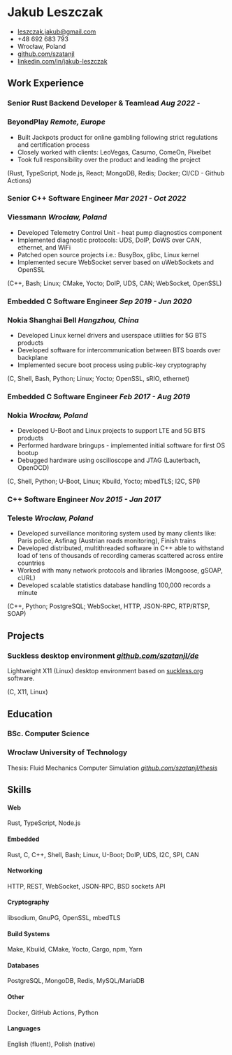 Jakub Leszczak
==============

- <leszczak.jakub@gmail.com>
- +48 692 683 793
- Wrocław, Poland
- [github.com/szatanjl]
- [linkedin.com/in/jakub-leszczak]

Work Experience
---------------

### Senior Rust Backend Developer & Teamlead                *Aug 2022 -*
### BeyondPlay                                          *Remote, Europe*

- Built Jackpots product for online gambling following strict
  regulations and certification process
- Closely worked with clients: LeoVegas, Casumo, ComeOn, Pixelbet
- Took full responsibility over the product and leading the project

(Rust, TypeScript, Node.js, React; MongoDB, Redis; Docker;
 CI/CD - Github Actions)

### Senior C++ Software Engineer                   *Mar 2021 - Oct 2022*
### Viessmann                                          *Wrocław, Poland*

- Developed Telemetry Control Unit - heat pump diagnostics component
- Implemented diagnostic protocols: UDS, DoIP, DoWS over CAN, ethernet,
  and WiFi
- Patched open source projects i.e.: BusyBox, glibc, Linux kernel
- Implemented secure WebSocket server based on uWebSockets and OpenSSL

(C++, Bash; Linux; CMake, Yocto; DoIP, UDS, CAN; WebSocket, OpenSSL)

### Embedded C Software Engineer                   *Sep 2019 - Jun 2020*
### Nokia Shanghai Bell                                *Hangzhou, China*

- Developed Linux kernel drivers and userspace utilities for 5G BTS
  products
- Developed software for intercommunication between BTS boards over
  backplane
- Implemented secure boot process using public-key cryptography

(C, Shell, Bash, Python; Linux; Yocto; OpenSSL, sRIO, ethernet)

### Embedded C Software Engineer                   *Feb 2017 - Aug 2019*
### Nokia                                              *Wrocław, Poland*

- Developed U-Boot and Linux projects to support LTE and 5G BTS products
- Performed hardware bringups - implemented initial software for first
  OS bootup
- Debugged hardware using oscilloscope and JTAG (Lauterbach, OpenOCD)

(C, Shell, Python; U-Boot, Linux; Kbuild, Yocto; mbedTLS; I2C, SPI)

### C++ Software Engineer                          *Nov 2015 - Jan 2017*
### Teleste                                            *Wrocław, Poland*

- Developed surveillance monitoring system used by many clients like:
  Paris police, Asfinag (Austrian roads monitoring), Finish trains
- Developed distributed, multithreaded software in C++ able to withstand
  load of tens of thousands of recording cameras scattered across entire
  countries
- Worked with many network protocols and libraries
  (Mongoose, gSOAP, cURL)
- Developed scalable statistics database handling 100,000 records
  a minute

(C++, Python; PostgreSQL; WebSocket, HTTP, JSON-RPC, RTP/RTSP, SOAP)

<!--
### PHP Developer                                  *Sep 2014 - Nov 2014*
### PGS Software                                       *Wrocław, Poland*

- Implemented website visualizing statistical data for UK fitness center

(PHP, Symfony; JavaScript, AngularJS, jQuery; MySQL)
-->

</div><div class="page">

Projects
--------

### Suckless desktop environment              *[github.com/szatanjl/de]*

Lightweight X11 (Linux) desktop environment based on [suckless.org]
software.

(C, X11, Linux)

Education
---------

### BSc. Computer Science
### Wrocław University of Technology

Thesis: Fluid Mechanics Computer Simulation  *[github.com/szatanjl/thesis]*

<!--
- Implemented fluid mechanics simulation using C++ and OpenGL
- Written paper describing discretization of Navier-Stokes equations and
  simulation algorithms

(C++, OpenGL, LaTeX)
-->

Skills
------

#### Web

Rust, TypeScript, Node.js

#### Embedded

Rust, C, C++, Shell, Bash; Linux, U-Boot; DoIP, UDS, I2C, SPI, CAN

#### Networking

HTTP, REST, WebSocket, JSON-RPC, BSD sockets API

#### Cryptography

libsodium, GnuPG, OpenSSL, mbedTLS

#### Build Systems

Make, Kbuild, CMake, Yocto, Cargo, npm, Yarn

#### Databases

PostgreSQL, MongoDB, Redis, MySQL/MariaDB

#### Other

Docker, GitHub Actions, Python

#### Languages

English (fluent), Polish (native)


[github.com/szatanjl]: https://github.com/szatanjl
[linkedin.com/in/jakub-leszczak]: https://linkedin.com/in/jakub-leszczak
[github.com/szatanjl/de]: https://github.com/szatanjl/de
[suckless.org]: https://suckless.org
[github.com/szatanjl/thesis]: https://github.com/szatanjl/thesis
